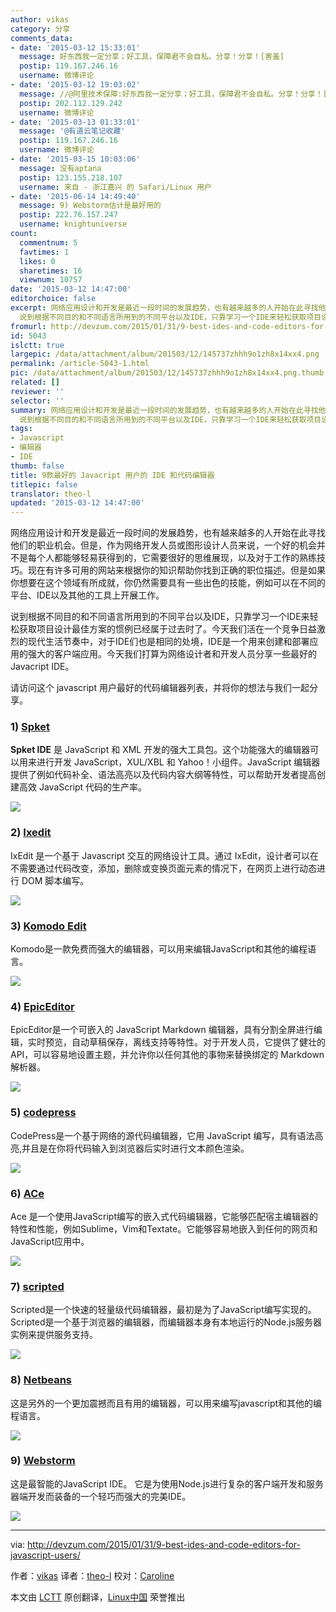 ```yaml
---
author: vikas
category: 分享
comments_data:
- date: '2015-03-12 15:33:01'
  message: 好东西我一定分享；好工具，保障君不会自私。分享！分享！[害羞]
  postip: 119.167.246.16
  username: 微博评论
- date: '2015-03-12 19:03:02'
  message: //@阿里技术保障:好东西我一定分享；好工具，保障君不会自私。分享！分享！[害羞]
  postip: 202.112.129.242
  username: 微博评论
- date: '2015-03-13 01:33:01'
  message: '@有道云笔记收藏'
  postip: 119.167.246.16
  username: 微博评论
- date: '2015-03-15 10:03:06'
  message: 没有aptana
  postip: 123.155.218.107
  username: 来自 - 浙江嘉兴 的 Safari/Linux 用户
- date: '2015-06-14 14:49:40'
  message: 9) Webstorm估计是最好用的
  postip: 222.76.157.247
  username: knightuniverse
count:
  commentnum: 5
  favtimes: 1
  likes: 0
  sharetimes: 16
  viewnum: 10757
date: '2015-03-12 14:47:00'
editorchoice: false
excerpt: 网络应用设计和开发是最近一段时间的发展趋势，也有越来越多的人开始在此寻找他们的职业机会。但是，作为网络开发人员或图形设计人员来说，一个好的机会并不是每个人都能够轻易获得到的，它需要很好的思维展现，以及对于工作的熟练技巧。现在有许多可用的网站来根据你的知识帮助你找到正确的职位描述。但是如果你想要在这个领域有所成就，你仍然需要具有一些出色的技能，例如可以在不同的平台、IDE以及其他的工具上开展工作。
  说到根据不同目的和不同语言所用到的不同平台以及IDE，只靠学习一个IDE来轻松获取项目设计最佳方案的惯例已经属
fromurl: http://devzum.com/2015/01/31/9-best-ides-and-code-editors-for-javascript-users/
id: 5043
islctt: true
largepic: /data/attachment/album/201503/12/145737zhhh9o1zh8x14xx4.png
permalink: /article-5043-1.html
pic: /data/attachment/album/201503/12/145737zhhh9o1zh8x14xx4.png.thumb.jpg
related: []
reviewer: ''
selector: ''
summary: 网络应用设计和开发是最近一段时间的发展趋势，也有越来越多的人开始在此寻找他们的职业机会。但是，作为网络开发人员或图形设计人员来说，一个好的机会并不是每个人都能够轻易获得到的，它需要很好的思维展现，以及对于工作的熟练技巧。现在有许多可用的网站来根据你的知识帮助你找到正确的职位描述。但是如果你想要在这个领域有所成就，你仍然需要具有一些出色的技能，例如可以在不同的平台、IDE以及其他的工具上开展工作。
  说到根据不同目的和不同语言所用到的不同平台以及IDE，只靠学习一个IDE来轻松获取项目设计最佳方案的惯例已经属
tags:
- Javascript
- 编辑器
- IDE
thumb: false
title: 9款最好的 Javacript 用户的 IDE 和代码编辑器
titlepic: false
translator: theo-l
updated: '2015-03-12 14:47:00'
---
```


网络应用设计和开发是最近一段时间的发展趋势，也有越来越多的人开始在此寻找他们的职业机会。但是，作为网络开发人员或图形设计人员来说，一个好的机会并不是每个人都能够轻易获得到的，它需要很好的思维展现，以及对于工作的熟练技巧。现在有许多可用的网站来根据你的知识帮助你找到正确的职位描述。但是如果你想要在这个领域有所成就，你仍然需要具有一些出色的技能，例如可以在不同的平台、IDE以及其他的工具上开展工作。


说到根据不同目的和不同语言所用到的不同平台以及IDE，只靠学习一个IDE来轻松获取项目设计最佳方案的惯例已经属于过去时了。今天我们活在一个竞争日益激烈的现代生活节奏中，对于IDE们也是相同的处境，IDE是一个用来创建和部署应用的强大的客户端应用。今天我们打算为网络设计者和开发人员分享一些最好的Javacript IDE。


请访问这个 javascript 用户最好的代码编辑器列表，并将你的想法与我们一起分享。


### 1) [Spket](http://spket.com/)


**Spket IDE** 是 JavaScript 和 XML 开发的强大工具包。这个功能强大的编辑器可以用来进行开发 JavaScript，XUL/XBL 和 Yahoo！小组件。JavaScript 编辑器提供了例如代码补全、语法高亮以及代码内容大纲等特性，可以帮助开发者提高创建高效 JavaScript 代码的生产率。


![](/data/attachment/album/201503/12/145737zhhh9o1zh8x14xx4.png)


### 2) [Ixedit](http://www.ixedit.com/)


IxEdit 是一个基于 Javascript 交互的网络设计工具。通过 IxEdit，设计者可以在不需要通过代码改变，添加，删除或变换页面元素的情况下，在网页上进行动态进行 DOM 脚本编写。


![](/data/attachment/album/201503/12/145759prudutdortuutdz8.png)


### 3) [Komodo Edit](http://komodoide.com/komodo-edit/)


Komodo是一款免费而强大的编辑器，可以用来编辑JavaScript和其他的编程语言。


![](/data/attachment/album/201503/12/145813nl4clvfsrss9l4hl.png)


### 4) [EpicEditor](http://oscargodson.github.io/EpicEditor/)


EpicEditor是一个可嵌入的 JavaScript Markdown 编辑器，具有分割全屏进行编辑，实时预览，自动草稿保存，离线支持等特性。对于开发人员，它提供了健壮的API，可以容易地设置主题，并允许你以任何其他的事物来替换绑定的 Markdown 解析器。


![](/data/attachment/album/201503/12/145822b2z4zy7qt5l5wlxw.png)


### 5) [codepress](http://codepress.sourceforge.net/)


CodePress是一个基于网络的源代码编辑器，它用 JavaScript 编写，具有语法高亮,并且是在你将代码输入到浏览器后实时进行文本颜色渲染。


![](/data/attachment/album/201503/12/145832q223vz3r4n24zv4v.png)


### 6) [ACe](http://ace.c9.io/#nav=about)


Ace 是一个使用JavaScript编写的嵌入式代码编辑器，它能够匹配宿主编辑器的特性和性能，例如Sublime，Vim和Textate。它能够容易地嵌入到任何的网页和JavaScript应用中。


![](/data/attachment/album/201503/12/145841a5a7ldsf5njo3lai.png)


### 7) [scripted](https://github.com/scripted-editor/scripted)


Scripted是一个快速的轻量级代码编辑器，最初是为了JavaScript编写实现的。 Scripted是一个基于浏览器的编辑器，而编辑器本身有本地运行的Node.js服务器实例来提供服务支持。


![](/data/attachment/album/201503/12/145851vl33mel6qqqbj5lu.png)


### 8) [Netbeans](https://netbeans.org/)


这是另外的一个更加震撼而且有用的编辑器，可以用来编写javascript和其他的编程语言。


![](/data/attachment/album/201503/12/145901n879l9wzp4nlz7dr.png)


### 9) [Webstorm](http://www.jetbrains.com/webstorm/)


这是最智能的JavaScript IDE。 它是为使用Node.js进行复杂的客户端开发和服务器端开发而装备的一个轻巧而强大的完美IDE。


![](/data/attachment/album/201503/12/145910v1rtsts11b6t7gb7.png)




---


via: <http://devzum.com/2015/01/31/9-best-ides-and-code-editors-for-javascript-users/>


作者：[vikas](http://devzum.com/author/vikas/) 译者：[theo-l](https://github.com/theo-l) 校对：[Caroline](https://github.com/carolinewuyan)


本文由 [LCTT](https://github.com/LCTT/TranslateProject) 原创翻译，[Linux中国](http://linux.cn/) 荣誉推出